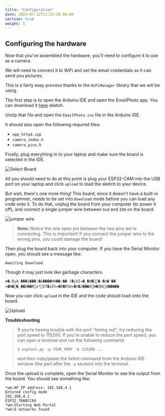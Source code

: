```yaml
---
title: "Configuration"
date: 2023-07-12T11:37:28-04:00
section: true
weight: 5
---
```


## Configuring the hardware

Now that you've assembled the hardware, you'll need to configure it to use as a camera.

We will need to connect it to WiFi and set the email credentials so it can send you pictures.

This is a fairly easy process thanks to the `WiFiManager` library that we will be using.

The first step is to open the Arduino IDE and open the EmailPhoto app. You can download it [here](/otterize-workshop/hardware/EmailPhoto/EmailPhoto.zip) sketch.

Unzip that file and open the `EmailPhoto.ino` file in the Arduino IDE.

It should also open the following required files:

- `app_httpd.cpp`
- `camera_index.h`
- `camera_pins.h`

Finally, plug everything in to your laptop and make sure the board is selected in the IDE.

![Select Board](/otterize-workshop/hardware/images/select-board.png)

All you should need to do at this point is plug your ESP32-CAM into the USB port on your laptop and click `upload` to load the sketch to your device.

But wait, there's one more thing! This board, since it doesn't have a built-in programmer, needs to be set into `Download` mode before you can load any code onto it. To do that, unplug the board from your computer (to power it off), and connect a single jumper wire between `Gnd` and `IO0` on the board.

![jumper wire](/otterize-workshop/hardware/images/jumper-wire.png)

> **Note:** Notice the one open pin between the two pins we're connecting. This is important! If you connect the jumper wire to the wrong pins, you could damage the board!

Then plug the board back into your computer. If you have the Serial Monitor open, you should see a message like:

```
Awaiting Download
```

Though it may just look like garbage characters.

```
e�.RչA ���1���:�&����HH��:�� (�jUI=�_�Q��	�o�'�� 	=�N��_��E��Rz*IT�iE%=�R�R%U=�V�J���XW�끦Kd�����
```

Now you can click `upload` in the IDE and the code should load onto the board.

![Upload](/otterize-workshop/hardware/images/upload.png)

**Troubleshooting**
> If you're having trouble with the port "timing out", try reducing the port speed to 115200. If you're unable to reduce the port speed, you can open a terminal and run the following command:
> ```shell
> $ esptool.py -p YOUR_PORT -b 115200 ...
> ```
> and then copy/paste the failed command from the Arduino IDE window (the part after the `-p` section) into the terminal.

Once the upload is complete, open the Serial Monitor to see the output from the board. You should see something like:

```
*wm:AP IP address: 192.168.4.1
Entered config mode
192.168.4.1
ESP32_7BA8CC84
*wm:Starting Web Portal
*wm:6 networks found
```


